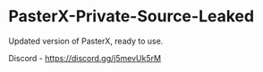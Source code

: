 
# PasterX-Private-Source-Leaked

Updated version of PasterX, ready to use.

Discord - https://discord.gg/j5mevUk5rM
                  